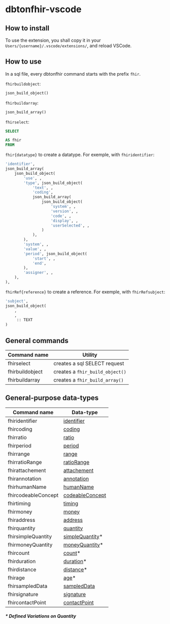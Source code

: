 # dbtonfhir-vscode

## How to install

To use the extension, you shall copy it in your `Users/{username}/.vscode/extensions/`, and reload VSCode.

## How to use

In a sql file, every dbtonfhir command starts with the prefix `fhir`.

`fhirbuildobject`:

```sql
json_build_object()
```

`fhirbuildarray`:

```sql
json_build_array()
```

`fhirselect`:

```sql
SELECT

AS fhir
FROM
```

`fhir{datatype}` to create a datatype. For exemple, with `fhiridentifier`:

```sql
'identifier',
json_build_array(
    json_build_object(
        'use', ,
        'type', json_build_object(
            'text', ,
            'coding',
            json_build_array(
                json_build_object(
                    'system', ,
                    'version', ,
                    'code', ,
                    'display', ,
                    'userSelected', ,
                )
            ),
        ),
        'system', ,
        'value', ,
        'period', json_build_object(
            'start', ,
            'end',
        ),
        'assigner', ,
    ),
),
```

`fhirRef{reference}` to create a reference. For exemple, with `fhirRefsubject`:

```sql
'subject',
json_build_object(
    ,
    ,
     :: TEXT
)
```

## General commands

| Command name    | Utility                         |
| --------------- | ------------------------------- |
| fhirselect      | creates a sql SELECT request    |
| fhirbuildobject | creates a `fhir_build_object()` |
| fhirbuildarray  | creates a `fhir_build_array()`  |

## General-purpose data-types

| Command name        | Data-type                                                                  |
| ------------------- | -------------------------------------------------------------------------- |
| fhiridentifier      | [identifier](https://www.hl7.org/fhir/datatypes.html#Identifier)           |
| fhircoding          | [coding](https://www.hl7.org/fhir/datatypes.html#Coding)                   |
| fhirratio           | [ratio](https://www.hl7.org/fhir/datatypes.html#Ratio)                     |
| fhirperiod          | [period](https://www.hl7.org/fhir/datatypes.html#Period)                   |
| fhirrange           | [range](https://www.hl7.org/fhir/datatypes.html#Range)                     |
| fhirratioRange      | [ratioRange](https://www.hl7.org/fhir/datatypes.html#RatioRange)           |
| fhirattachement     | [attachement](https://www.hl7.org/fhir/datatypes.html#Attachement)         |
| fhirannotation      | [annotation](https://www.hl7.org/fhir/datatypes.html#Annotation)           |
| fhirhumanName       | [humanName](https://www.hl7.org/fhir/datatypes.html#HumanName)             |
| fhircodeableConcept | [codeableConcept](https://www.hl7.org/fhir/datatypes.html#CodeableConcept) |
| fhirtiming          | [timing](https://www.hl7.org/fhir/datatypes.html#Timing)                   |
| fhirmoney           | [money](https://www.hl7.org/fhir/datatypes.html#Money)                     |
| fhiraddress         | [address](https://www.hl7.org/fhir/datatypes.html#Address)                 |
| fhirquantity        | [quantity](https://www.hl7.org/fhir/datatypes.html#Quantity)               |
| fhirsimpleQuantity  | [simpleQuantity](https://www.hl7.org/fhir/datatypes.html#SimpleQuantity)\* |
| fhirmoneyQuantity   | [moneyQuantity](https://www.hl7.org/fhir/datatypes.html#MoneyQuantity)\*   |
| fhircount           | [count](https://www.hl7.org/fhir/datatypes.html#Count)\*                   |
| fhirduration        | [duration](https://www.hl7.org/fhir/datatypes.html#Duration)\*             |
| fhirdistance        | [distance](https://www.hl7.org/fhir/datatypes.html#Distance)\*             |
| fhirage             | [age](https://www.hl7.org/fhir/datatypes.html#Age)\*                       |
| fhirsampledData     | [sampledData](https://www.hl7.org/fhir/datatypes.html#SampledData)         |
| fhirsignature       | [signature](https://www.hl7.org/fhir/datatypes.html#Signature)             |
| fhircontactPoint    | [contactPoint](https://www.hl7.org/fhir/datatypes.html#ContactPoint)       |

##### \* Defined Variations on Quantity
